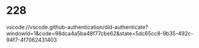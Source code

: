 # 228
vscode://vscode.github-authentication/did-authenticate?windowId=1&amp;code=98dca4a5ba48f77cbe62&amp;state=5dc65cc8-9b35-492c-94f7-4f7062431403
